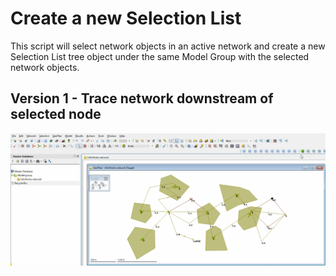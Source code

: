 # Create a new Selection List 
This script will select network objects in an active network and create a new Selection List tree object under the same Model Group with the selected network objects.
## Version 1 - Trace network downstream of selected node
![](gif001.gif)

